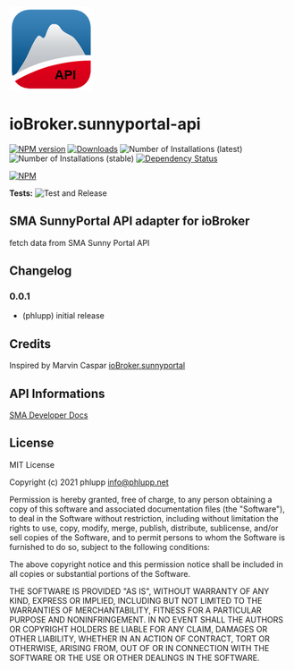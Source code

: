 ![Logo](admin/sunnyportal-api.png)
# ioBroker.sunnyportal-api

[![NPM version](https://img.shields.io/npm/v/iobroker.sunnyportal-api.svg)](https://www.npmjs.com/package/iobroker.sunnyportal-api)
[![Downloads](https://img.shields.io/npm/dm/iobroker.sunnyportal-api.svg)](https://www.npmjs.com/package/iobroker.sunnyportal-api)
![Number of Installations (latest)](https://iobroker.live/badges/sunnyportal-api-installed.svg)
![Number of Installations (stable)](https://iobroker.live/badges/sunnyportal-api-stable.svg)
[![Dependency Status](https://img.shields.io/david/phlupp/iobroker.sunnyportal-api.svg)](https://david-dm.org/phlupp/iobroker.sunnyportal-api)

[![NPM](https://nodei.co/npm/iobroker.sunnyportal-api.png?downloads=true)](https://nodei.co/npm/iobroker.sunnyportal-api/)

**Tests:** ![Test and Release](https://github.com/phlupp/ioBroker.sunnyportal-api/workflows/Test%20and%20Release/badge.svg)

## SMA SunnyPortal API adapter for ioBroker

fetch data from SMA Sunny Portal API

## Changelog

### 0.0.1
* (phlupp) initial release

## Credits
Inspired by Marvin Caspar  [ioBroker.sunnyportal](https://github.com/marvincaspar/ioBroker.sunnyportal/)

## API Informations
[SMA Developer Docs](https://developer.sma.de/sma-apis.html)

## License
MIT License

Copyright (c) 2021 phlupp <info@phlupp.net>

Permission is hereby granted, free of charge, to any person obtaining a copy
of this software and associated documentation files (the "Software"), to deal
in the Software without restriction, including without limitation the rights
to use, copy, modify, merge, publish, distribute, sublicense, and/or sell
copies of the Software, and to permit persons to whom the Software is
furnished to do so, subject to the following conditions:

The above copyright notice and this permission notice shall be included in all
copies or substantial portions of the Software.

THE SOFTWARE IS PROVIDED "AS IS", WITHOUT WARRANTY OF ANY KIND, EXPRESS OR
IMPLIED, INCLUDING BUT NOT LIMITED TO THE WARRANTIES OF MERCHANTABILITY,
FITNESS FOR A PARTICULAR PURPOSE AND NONINFRINGEMENT. IN NO EVENT SHALL THE
AUTHORS OR COPYRIGHT HOLDERS BE LIABLE FOR ANY CLAIM, DAMAGES OR OTHER
LIABILITY, WHETHER IN AN ACTION OF CONTRACT, TORT OR OTHERWISE, ARISING FROM,
OUT OF OR IN CONNECTION WITH THE SOFTWARE OR THE USE OR OTHER DEALINGS IN THE
SOFTWARE.
